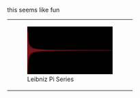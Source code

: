 this seems like fun

<table>
    <tr>
        <td>
            <figure>
                <img src="assets/leibniz.png" width="200">
                <figcaption>Leibniz Pi Series</figcaption>
            </figure>
        </td>
    </tr>
</table>
